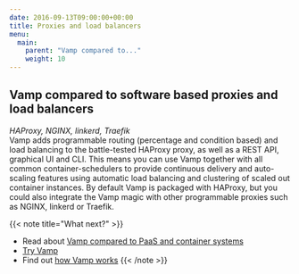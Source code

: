 ```yaml
---
date: 2016-09-13T09:00:00+00:00
title: Proxies and load balancers
menu:
  main:
    parent: "Vamp compared to..."
    weight: 10
---
```


## Vamp compared to software based proxies and load balancers
_HAProxy, NGINX, linkerd, Traefik_   
Vamp adds programmable routing (percentage and condition based) and load balancing to the battle-tested HAProxy proxy, as well as a REST API, graphical UI and CLI.  This means you can use Vamp together with all common container-schedulers to provide continuous delivery and auto-scaling features using automatic load balancing and clustering of scaled out container instances. By default Vamp is packaged with HAProxy, but you could also integrate the Vamp magic with other programmable proxies such as NGINX, linkerd or Traefik.

{{< note title="What next?" >}}
* Read about [Vamp compared to PaaS and container systems](/product/vamp-compared-to/paas-and-container-systems/)
* [Try Vamp](/documentation/installation/v1.0.0/overview/)
* Find out [how Vamp works](/documentation/how-vamp-works/architecture-and-components)
{{< /note >}}

